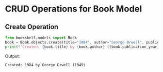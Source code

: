 # CRUD Operations for Book Model

## Create Operation
```python
from bookshelf.models import Book
book = Book.objects.create(title="1984", author="George Orwell", publication_year=1949)
print(f"Created: {book.title} by {book.author} ({book.publication_year})")
```
Output:
```
Created: 1984 by George Orwell (1949)
```
